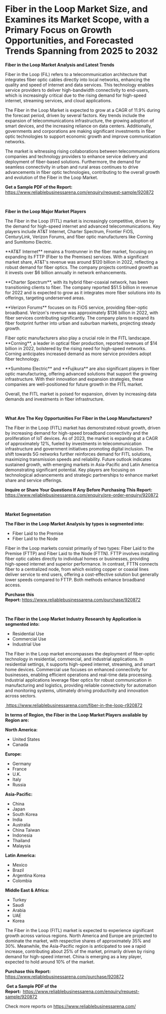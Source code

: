 <p><h1>Fiber in the Loop Market Size, and Examines its Market Scope, with a Primary Focus on Growth Opportunities, and Forecasted Trends Spanning from 2025 to 2032</h1></p><p><strong>Fiber in the Loop Market Analysis and Latest Trends</strong></p>
<p><p>Fiber in the Loop (FiL) refers to a telecommunication architecture that integrates fiber optic cables directly into local networks, enhancing the quality and speed of internet and data services. This technology enables service providers to deliver high-bandwidth connectivity to end-users, which is increasingly critical due to the rising demand for high-speed internet, streaming services, and cloud applications. </p><p>The Fiber in the Loop Market is expected to grow at a CAGR of 11.9% during the forecast period, driven by several factors. Key trends include the expansion of telecommunications infrastructure, the growing adoption of smart devices, and the increasing reliance on data centers. Additionally, governments and corporations are making significant investments in fiber optic technologies to support economic growth and improve communication networks.</p><p>The market is witnessing rising collaborations between telecommunications companies and technology providers to enhance service delivery and deployment of fiber-based solutions. Furthermore, the demand for seamless connectivity in urban and rural areas continues to drive advancements in fiber optic technologies, contributing to the overall growth and evolution of the Fiber in the Loop Market.</p></p>
<p><strong>Get a Sample PDF of the Report:&nbsp;</strong> <a href="https://www.reliablebusinessarena.com/enquiry/request-sample/920872?utm_campaign=2527&utm_medium=2&utm_source=Github&utm_content=ia&utm_term=06032025&utm_id=fiber-in-the-loop">https://www.reliablebusinessarena.com/enquiry/request-sample/920872</a></p>
<p>&nbsp;</p>
<p><strong>Fiber in the Loop Major Market Players</strong></p>
<p><p>The Fiber in the Loop (FITL) market is increasingly competitive, driven by the demand for high-speed internet and advanced telecommunications. Key players include AT&T Internet, Charter Spectrum, Frontier FiOS, CenturyLink, Verizon Forums, and fiber optic manufacturers like Corning and Sumitomo Electric.</p><p>**AT&T Internet** remains a frontrunner in the fiber market, focusing on expanding its FTTP (Fiber to the Premises) services. With a significant market share, AT&T's revenue was around $120 billion in 2022, reflecting a robust demand for fiber optics. The company projects continued growth as it invests over $6 billion annually in network enhancements.</p><p>**Charter Spectrum**, with its hybrid fiber-coaxial network, has been transitioning clients to fiber. The company reported $51.5 billion in revenue for 2022 and is expected to grow as it integrates more fiber solutions into its offerings, targeting underserved areas.</p><p>**Verizon Forums** focuses on its FiOS service, providing fiber-optic broadband. Verizon's revenue was approximately $136 billion in 2022, with fiber services contributing significantly. The company plans to expand its fiber footprint further into urban and suburban markets, projecting steady growth.</p><p>Fiber optic manufacturers also play a crucial role in the FITL landscape. **Corning**, a leader in optical fiber production, reported revenues of $14 billion in 2022, bolstered by the rising need for high-speed networks. Corning anticipates increased demand as more service providers adopt fiber technology.</p><p>**Sumitomo Electric** and **Fujikura** are also significant players in fiber optic manufacturing, offering advanced solutions that support the growing infrastructure. With their innovation and expansion strategies, these companies are well-positioned for future growth in the FITL market.</p><p>Overall, the FITL market is poised for expansion, driven by increasing data demands and investments in fiber infrastructure.</p></p>
<p>&nbsp;</p>
<p><strong>What Are The Key Opportunities For Fiber in the Loop Manufacturers?</strong></p>
<p><p>The Fiber in the Loop (FITL) market has demonstrated robust growth, driven by increasing demand for high-speed broadband connectivity and the proliferation of IoT devices. As of 2023, the market is expanding at a CAGR of approximately 12%, fueled by investments in telecommunication infrastructure and government initiatives promoting digital inclusion. The shift towards 5G networks further reinforces demand for FITL solutions, maximizing transmission speeds and reliability. Future outlook indicates sustained growth, with emerging markets in Asia-Pacific and Latin America demonstrating significant potential. Key players are focusing on technological advancements and strategic partnerships to enhance market share and service offerings.</p></p>
<p><strong>Inquire or Share Your Questions If Any Before Purchasing This Report:</strong> <a href="https://www.reliablebusinessarena.com/enquiry/pre-order-enquiry/920872?utm_campaign=2527&utm_medium=2&utm_source=Github&utm_content=ia&utm_term=06032025&utm_id=fiber-in-the-loop">https://www.reliablebusinessarena.com/enquiry/pre-order-enquiry/920872</a></p>
<p>&nbsp;</p>
<p><strong>Market Segmentation</strong></p>
<p><strong>The Fiber in the Loop Market Analysis by types is segmented into:</strong></p>
<p><ul><li>Fiber Laid to the Premise</li><li>Fiber Laid to the Node</li></ul></p>
<p><p>Fiber in the Loop markets consist primarily of two types: Fiber Laid to the Premise (FTTP) and Fiber Laid to the Node (FTTN). FTTP involves installing fiber optic cables directly to individual homes or businesses, providing high-speed internet and superior performance. In contrast, FTTN connects fiber to a centralized node, from which existing copper or coaxial lines deliver service to end users, offering a cost-effective solution but generally lower speeds compared to FTTP. Both methods enhance broadband access.</p></p>
<p><strong>Purchase this Report:&nbsp;</strong><a href="https://www.reliablebusinessarena.com/purchase/920872?utm_campaign=2527&utm_medium=2&utm_source=Github&utm_content=ia&utm_term=06032025&utm_id=fiber-in-the-loop">https://www.reliablebusinessarena.com/purchase/920872</a></p>
<p>&nbsp;</p>
<p><strong>The Fiber in the Loop Market Industry Research by Application is segmented into:</strong></p>
<p><ul><li>Residential Use</li><li>Commercial Use</li><li>Industrial Use</li></ul></p>
<p><p>The Fiber in the Loop market encompasses the deployment of fiber-optic technology in residential, commercial, and industrial applications. In residential settings, it supports high-speed internet, streaming, and smart home devices. Commercial use focuses on enhanced connectivity for businesses, enabling efficient operations and real-time data processing. Industrial applications leverage fiber optics for robust communication in manufacturing and logistics, providing reliable connectivity for automation and monitoring systems, ultimately driving productivity and innovation across sectors.</p></p>
<p><a href="https://www.reliablebusinessarena.com/fiber-in-the-loop-r920872?utm_campaign=2527&utm_medium=2&utm_source=Github&utm_content=ia&utm_term=06032025&utm_id=fiber-in-the-loop">&nbsp;https://www.reliablebusinessarena.com/fiber-in-the-loop-r920872</a></p>
<p><strong>In terms of Region, the Fiber in the Loop Market Players available by Region are:</strong></p>
<p>
    <p> <strong> North America: </strong>
        <ul>
            <li>United States</li>
            <li>Canada</li>
        </ul>
        </p> 
    <p> <strong> Europe: </strong>
        <ul>
            <li>Germany</li>
            <li>France</li>
            <li>U.K.</li>
            <li>Italy</li>
            <li>Russia</li>
        </ul>
        </p> 
    <p> <strong> Asia-Pacific: </strong>
        <ul>
            <li>China</li>
            <li>Japan</li>
            <li>South Korea</li>
            <li>India</li>
            <li>Australia</li>
            <li>China Taiwan</li>
            <li>Indonesia</li>
            <li>Thailand</li>
            <li>Malaysia</li>
        </ul>
        </p> 
    <p> <strong> Latin America: </strong>
        <ul>
            <li>Mexico</li>
            <li>Brazil</li>
            <li>Argentina Korea</li>
            <li>Colombia</li>
        </ul>
        </p> 
    <p> <strong> Middle East & Africa: </strong>
        <ul>
            <li>Turkey</li>
            <li>Saudi</li>
            <li>Arabia</li>
            <li>UAE</li>
            <li>Korea</li>
        </ul>
    </p>
    </p>
<p><p>The Fiber in the Loop (FITL) market is expected to experience significant growth across various regions. North America and Europe are projected to dominate the market, with respective shares of approximately 35% and 30%. Meanwhile, the Asia-Pacific region is anticipated to see a rapid increase, contributing about 25% of the market, primarily driven by rising demand for high-speed internet. China is emerging as a key player, expected to hold around 10% of the market.</p></p>
<p><strong>Purchase this Report: </strong><a href="https://www.reliablebusinessarena.com/purchase/920872?utm_campaign=2527&utm_medium=2&utm_source=Github&utm_content=ia&utm_term=06032025&utm_id=fiber-in-the-loop">https://www.reliablebusinessarena.com/purchase/920872</a></p>
<p>&nbsp;<strong>Get a Sample PDF of the Report:&nbsp;&nbsp;</strong><a href="https://www.reliablebusinessarena.com/enquiry/request-sample/920872?utm_campaign=2527&utm_medium=2&utm_source=Github&utm_content=ia&utm_term=06032025&utm_id=fiber-in-the-loop">https://www.reliablebusinessarena.com/enquiry/request-sample/920872</a></p>
<p><strong></strong></p>
<p>Check more reports on <a href="https://www.reliablebusinessarena.com/?utm_campaign=2527&utm_medium=2&utm_source=Github&utm_content=ia&utm_term=06032025&utm_id=fiber-in-the-loop">https://www.reliablebusinessarena.com/</a></p>